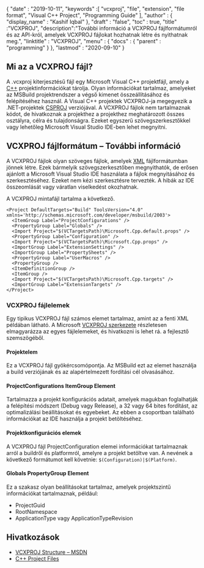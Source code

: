 {
  "date" : "2019-10-11",
  "keywords" :[ "vcxproj", "file", "extension", "file format", "Visual C++ Project", "Programming Guide" ],
  "author" : {
    "display_name" : "Kashif Iqbal"
},
  "draft" : "false",
  "toc" : true,
  "title" :"VCXPROJ",
  "description":"További információ a VCXPROJ fájlformátumról és az API-król, amelyek VCXPROJ fájlokat hozhatnak létre és nyithatnak meg.",
  "linktitle" : "VCXPROJ",
  "menu" : {
    "docs" : {
      "parent" : "programming"
}
},
  "lastmod" : "2020-09-10"
}

## Mi az a VCXPROJ fájl?

A .vcxproj kiterjesztésű fájl egy Microsoft Visual C++ projektfájl, amely a [C++](/hu/programming/cpp/) projektinformációkat tárolja. Olyan információkat tartalmaz, amelyeket az MSBuild projektrendszer a végső kimenet összeállításához és felépítéséhez használ. A Visual C++ projektek VCXPROJ-ja megegyezik a .NET-projektek [CSPROJ](/hu/programming/csproj/) verziójával. A VCXPROJ fájlok nem tartalmaznak kódot, de hivatkoznak a projekthez a projekthez meghatározott összes osztályra, célra és tulajdonságra. Ezeket egyszerű szövegszerkesztőkkel vagy lehetőleg Microsoft Visual Studio IDE-ben lehet megnyitni.


## VCXPROJ fájlformátum – További információ

A VCXPROJ fájlok olyan szöveges fájlok, amelyek [XML](/hu/web/xml/) fájlformátumban jönnek létre. Ezek bármelyik szövegszerkesztőben megnyithatók, de erősen ajánlott a Microsoft Visual Studio IDE használata a fájlok megnyitásához és szerkesztéséhez. Ezeket nem kézi szerkesztésre tervezték. A hibák az IDE összeomlását vagy váratlan viselkedést okozhatnak.

A VCXPROJ mintafájl tartalma a következő.

```
<Project DefaultTargets="Build" ToolsVersion="4.0" xmlns='http://schemas.microsoft.com/developer/msbuild/2003'>
  <ItemGroup Label="ProjectConfigurations" />
  <PropertyGroup Label="Globals" />
  <Import Project="$(VCTargetsPath)\Microsoft.Cpp.default.props" />
  <PropertyGroup Label="Configuration" />
  <Import Project="$(VCTargetsPath)\Microsoft.Cpp.props" />
  <ImportGroup Label="ExtensionSettings" />
  <ImportGroup Label="PropertySheets" />
  <PropertyGroup Label="UserMacros" />
  <PropertyGroup />
  <ItemDefinitionGroup />
  <ItemGroup />
  <Import Project="$(VCTargetsPath)\Microsoft.Cpp.targets" />
  <ImportGroup Label="ExtensionTargets" />
</Project>
```
### VCXPROJ fájlelemek

Egy tipikus VCXPROJ fájl számos elemet tartalmaz, amint az a fenti XML példában látható. A Microsoft [VCXPROJ szerkezete](https://learn.microsoft.com/en-us/cpp/build/reference/vcxproj-file-structure?view=msvc-160) részletesen elmagyarázza az egyes fájlelemeket, és hivatkozni is lehet rá. a fejlesztő szemszögéből.

#### Projektelem

Ez a VCXPROJ fájl gyökércsomópontja. Az MSBuild ezt az elemet használja a build verziójának és az alapértelmezett fordítási cél olvasásához.

#### ProjectConfigurations ItemGroup Element

Tartalmazza a projekt konfigurációs adatait, amelyek magukban foglalhatják a felépítési módszert (Debug vagy Release), a 32 vagy 64 bites fordítást, az optimalizálási beállításokat és egyebeket. Az ebben a csoportban található információkat az IDE használja a projekt betöltéséhez.

#### Projektkonfigurációs elemek

A VCXPROJ fájl ProjectConfiguration elemei információkat tartalmaznak arról a buildről és platformról, amelyre a projekt betöltve van. A nevének a következő formátumot kell követnie: `$(Configuration)|$(Platform)`.

#### Globals PropertyGroup Element

Ez a szakasz olyan beállításokat tartalmaz, amelyek projektszintű információkat tartalmaznak, például:

* ProjectGuid
* RootNamespace
* ApplicationType vagy ApplicationTypeRevision


## Hivatkozások

* [VCXPROJ Structure – MSDN](https://learn.microsoft.com/en-us/cpp/build/reference/vcxproj-file-structure?view=msvc-160)
* [C++ Project Files](https://learn.microsoft.com/en-us/cpp/build/reference/project-files?view=msvc-160)

